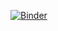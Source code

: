 [![Binder](https://mybinder.org/badge_logo.svg)](https://mybinder.org/v2/gh/rania409/Data-mining/main)
